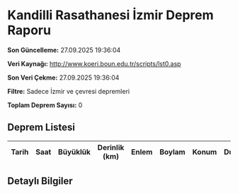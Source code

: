 # Kandilli Rasathanesi İzmir Deprem Raporu

**Son Güncelleme:** 27.09.2025 19:36:04

**Veri Kaynağı:** http://www.koeri.boun.edu.tr/scripts/lst0.asp

**Son Veri Çekme:** 27.09.2025 19:36:04

**Filtre:** Sadece İzmir ve çevresi depremleri

**Toplam Deprem Sayısı:** 0

## Deprem Listesi

| Tarih | Saat | Büyüklük | Derinlik (km) | Enlem | Boylam | Konum | Durum |
|-------|------|----------|---------------|-------|--------|-------|-------|

## Detaylı Bilgiler


